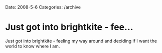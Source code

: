 Date: 2008-5-6
Categories: /archive

# Just got into brightkite - fee...

Just got into brightkite - feeling my way around and deciding if I want the world to know where I am.
